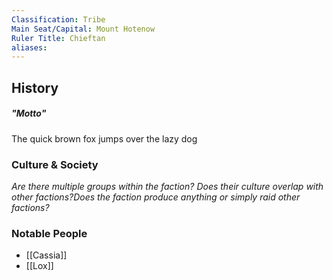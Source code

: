 ```yaml
---
Classification: Tribe
Main Seat/Capital: Mount Hotenow
Ruler Title: Chieftan
aliases:
---
```

## History
##### "Motto"
The quick brown fox jumps over the lazy dog

### Culture & Society
_Are there multiple groups within the faction? Does their culture overlap with other factions?Does the faction produce anything or simply raid other factions?_

### Notable People
- [[Cassia]]
- [[Lox]]
